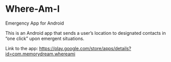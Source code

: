 # Where-Am-I
Emergency App for Android

This is an Android app that sends a user’s location to designated contacts in “one click” upon emergent situations.

Link to the app: https://play.google.com/store/apps/details?id=com.memorydream.whereami
